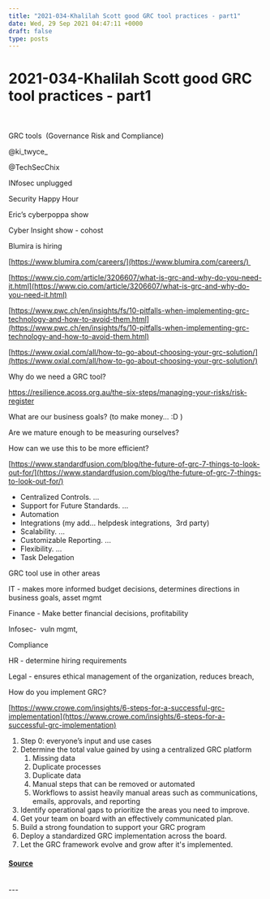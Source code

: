 ```yaml
---
title: "2021-034-Khalilah Scott good GRC tool practices - part1"
date: Wed, 29 Sep 2021 04:47:11 +0000
draft: false
type: posts
---
```

# 2021-034-Khalilah Scott good GRC tool practices - part1

<br/>

<br/>
GRC tools  (Governance Risk and Compliance)

@ki\_twyce\_

@TechSecChix

INfosec unplugged

Security Happy Hour

Eric’s cyberpoppa show

Cyber Insight show - cohost

Blumira is hiring

[https://www.blumira.com/careers/](https://www.blumira.com/careers/) 

  
  

[https://www.cio.com/article/3206607/what-is-grc-and-why-do-you-need-it.html](https://www.cio.com/article/3206607/what-is-grc-and-why-do-you-need-it.html)

[https://www.pwc.ch/en/insights/fs/10-pitfalls-when-implementing-grc-technology-and-how-to-avoid-them.html](https://www.pwc.ch/en/insights/fs/10-pitfalls-when-implementing-grc-technology-and-how-to-avoid-them.html)

[https://www.oxial.com/all/how-to-go-about-choosing-your-grc-solution/](https://www.oxial.com/all/how-to-go-about-choosing-your-grc-solution/)

Why do we need a GRC tool?

https://resilience.acoss.org.au/the-six-steps/managing-your-risks/risk-register

What are our business goals? (to make money... :D )

Are we mature enough to be measuring ourselves?

How can we use this to be more efficient?

[https://www.standardfusion.com/blog/the-future-of-grc-7-things-to-look-out-for/](https://www.standardfusion.com/blog/the-future-of-grc-7-things-to-look-out-for/)

-   Centralized Controls. ...
-   Support for Future Standards. ...
-   Automation
-   Integrations (my add… helpdesk integrations,  3rd party)
-   Scalability. ...
-   Customizable Reporting. ...
-   Flexibility. ...
-   Task Delegation

GRC tool use in other areas

IT - makes more informed budget decisions, determines directions in business goals, asset mgmt

Finance - Make better financial decisions, profitability

Infosec-  vuln mgmt, 

Compliance

HR - determine hiring requirements

Legal - ensures ethical management of the organization, reduces breach, 

How do you implement GRC?

[https://www.crowe.com/insights/6-steps-for-a-successful-grc-implementation](https://www.crowe.com/insights/6-steps-for-a-successful-grc-implementation)

1.  Step 0: everyone’s input and use cases 
2.  Determine the total value gained by using a centralized GRC platform
    1.  Missing data 
    2.  Duplicate processes
    3.  Duplicate data
    4.  Manual steps that can be removed or automated
    5.  Workflows to assist heavily manual areas such as communications, emails, approvals, and reporting
3.  Identify operational gaps to prioritize the areas you need to improve.
4.  Get your team on board with an effectively communicated plan.
5.  Build a strong foundation to support your GRC program
6.  Deploy a standardized GRC implementation across the board.
7.  Let the GRC framework evolve and grow after it's implemented.

#### [Source](http://brakeingsecurity.com/2021-034-khalilah-scott-good-grc-tool-practices-part1)

<br/>
---
